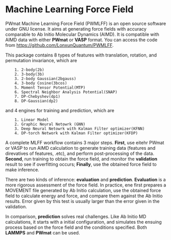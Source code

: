 # Machine Learning Force Field

PWmat Machine Learning Force Field (PWMLFF) is an open source software under GNU license. It aims at generating force fields with accuracy comparable to Ab Initio Molecular Dynamics (AIMD). It is compatible with AIMD data with either **PWmat** or **VASP** format. You can access the code from https://github.com/LonxunQuantum/PWMLFF.


This package contains 8 types of features with translation, rotation, and permutation invariance, which are

        1. 2-body(2b)
        2. 3-body(3b)
        3. 2-body Gaussian(2bgauss)
        4. 3-body Cosine(3bcos)
        5. Moment Tensor Potential(MTP)
        6. Spectral Neighbor Analysis Potential(SNAP)
        7. DP-Chebyshev(dp1)
        8. DP-Gaussian(dp2)

and 4 engines for training and prediction, which are

        1. Linear Model
        2. Graphic Neural Netowrk (GNN)
        3. Deep Neural Netowrk with Kalman Filter optimizer(KFNN)
        4. DP-torch Network with Kalman Filter optimizer(KFDP)

A complete MLFF workflow contains 3 major steps. **First**, use eitehr PWmat or VASP to run AIMD calculation to generate training data (features and direvatives of features, .etc), and perform post-processing of the data. **Second**, run training to obtain the force field, and monitor the **validation** result to see if overfitting occurs; **Finally**, use the obtained force field to make inference.

There are two kinds of inference: **evaluation** and **prediction**. **Evaluation** is a more rigorous assessment of the force field. In practice, ene first prepares a MOVEMENT file generated by Ab Initio calculation, use the obtained force field to calculate energy and force, and compare them against the Ab Initio results. Error given by this test is usually larger than the error given in the validation.

In comparison, **prediction** solves real challenges. Like Ab Initio MD calculations, it starts with a initial configuration, and simulates the ensuing process based on the force field and the conditions specified. Both **LAMMPS** and **PWmat** can be used.

